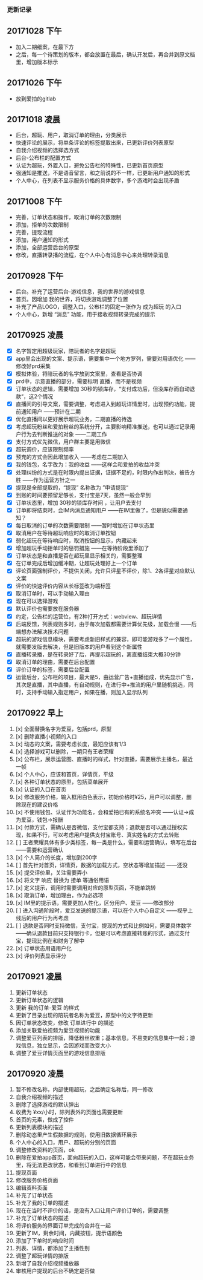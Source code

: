 ### 更新记录


20171028	下午
---
* 加入二期细案，在最下方
* 之后，每一个待策划的版本，都会放置在最后，确认开发后，再合并到原文档里，增加版本标示

20171026	下午
---
* 放到爱拍的gitlab

20171018 凌晨
---
* 后台，超玩、用户，取消订单的理由，分类展示
* 快速评论的展示，将单条评论的标签提取出来，已更新评价列表原型
* 自我介绍视频的选择选方式
* 后台-公布栏的配置方式
* 认证为超玩，外置入口，避免公告栏的特殊性，已更新首页原型
* 强通知是推送，不是语音留言，和之前说的不一样，已更新用户通知的形式
* 个人中心，在列表不显示服务价格的具体数字，多个游戏时会出现矛盾

20171008 下午
---
* 完善，订单状态和操作，取消订单的次数限制
* 添加，拒单的次数限制
* 完善，提现流程
* 添加，用户通知的形式
* 添加，全部运营后台的原型
* 修改，直播转录播的流程，在个人中心有消息中心来处理转录消息

20170928 下午
---
* 后台。补充了运营后台-游戏信息，我的世界的游戏信息
* 首页。因增加 我的世界，将切换游戏调整了位置
* 补充了产品LOGO，调整入口，公布栏的固定一张作为 成为超玩 的入口
* 个人中心，新增 “消息” 功能，用于接收视频转录完成的提示

20170925 凌晨
---
* [x] 名字暂定用超级玩家，陪玩者的名字是超玩
* [x] app里会出现的文案、提示语，需要集中一个地方罗列，需要对用语优化  ——修改好prd采集
* [x] 模拟体验，将陪玩者的名字放到文案里，查看是否协调
* [x] prd中，示意直播的部分，需要标明 直播，而不是视频
* [x] 订单状态的逻辑，需要增加 30秒的锁库存，“支付成功后，但没库存而自动退款“，这2个情况
* [x] 直播间的引导文案，需要调整，考虑进入到超玩详情里时，出现预约功能，提前通知用户  ——预计在二期
* [x] 优化直播间以更好展示超玩业务，二期直播的待选
* [x] 考虑超玩粉丝和爱拍粉丝的系统分开，主要影响精准推送，也可以通过记录用户行为去判断推送的对象  ——二期工作
* [x] 支付方式优先微信，用户群主要是用微信
* [x] 超玩调价，应该限制频率
* [x] 预充的方式会因此增加收入  ——考虑在二期加入
* [x] 我的钱包，名字改为：我的收益  ——这样会和爱拍的收益冲突
* [x] 处理纠纷的方式是在时限内提出证据，证据不足的，时限内作出判决，被告方胜  ——作为运营方针之一
* [x] 提现是全部提取的，“提现” 名称改为 ”申请提现“
* [x] 到账的时间要预留足够长，支付宝是7天，虽然一般会早到
* [x] 订单状态里，增加 30秒的锁库存时间 ，让用户去支付
* [x] 订单即将结束时，会IM内消息通知用户  ——在IM里做了，但是貌似需要通知？
* [x] 每日取消的订单的次数需要限制  ——暂时增加在订单状态里
* [x] 取消用户在等待超玩响应时的取消订单按钮
* [x] 弱化超玩在等待响应时，取消按钮的显示，内藏起来
* [x] 增加超玩手动拒单时的惩罚措施  ——在等待阶段里添加了
* [x] 订单状态是和直播是否在超玩里显示相关的，需要整理
* [x] 在订单完成后增加缓冲期，让超玩处理好上一个订单
* [x] 评论页面强制评价，不提供关闭，允许只评星不评价，除1、2各评星对应默认文案
* [x] 评价的快速评价内容从长标签改为端标签
* [x] 取消订单时，可以手动输入理由
* [x] 现在可以选择游戏
* [x] 默认评价也需要放在服务器
* [x] 约定，公告栏的运营位，有2种打开方式：webview、超玩详情
* [x] 后端反馈，列表规则多时，由于每次加载都需要计算优先级，加载会慢  ——后端想办法解决技术问题
* [x] 超玩的游戏信息模块，需要考虑新旧样式的兼容，即可能游戏多了一个属性，就需要发版去解决，但是旧版本的用户看到这个新属性
* [x] 直播转录播，是在转录好了后，再提示超玩的，离直播结束大概30分钟
* [x] 取消订单的理由，需要在后台配置
* [x] 评价订单的标签，需要后台配置
* [x] 运营后台，公布栏的项目，最大是5，由运营广告+直播组成，优先显示广告，其次是直播，其中直播，有自动规则，在进行中+推流的用户里随机挑选，同时，支持手动输入指定用户，如果在播，则加入显示队列

20170922 早上
---
1. [x] 全面替换名字为爱豆，包括prd，原型
2. [x] 删除直播小视频的入口
3. [x] 动态的文案，需要考虑长度，最短应该有1/3
4. [x] 选择游戏可以删除，一期只有王者荣耀
5. [x] 公布栏，展示运营图、直播时的样式，针对直播，需要展示主播名，最近一帧
6. [x] 个人中心，应该和首页，详情页，平级
7. [x] 各种订单状态的原型，包括菜单展开
8. [x] 认证的入口在首页
9. [x] 修改服务价格，输入框用白色表示，初始价格时¥25，用户可以调整，删除现在的建议价格
10. [x] 不使用钱包、认证作为功能名，会和爱拍已有的系统名冲突  ——认证->成为爱豆，钱包->报酬
11. [x] 付款方式，需确认是否微信，支付宝都支持；退款是否可以通过授权实现，如果不行，可以考虑用户提供支付宝账号、真实姓名的方式去转账
12. [ ] 王者荣耀具体有多少类标签，每一类是什么，需要和运营确认，填写在后台  ——需要和运营确认
13. [x] 个人简介的长度，增加到200字
14. [ ] 首先针对首页，详情页，数据的加载方式，空状态等增加描述  ——还没
15. [x] 提交评价里，关注需要弄小
16. [x] 将文字 响应 替换为 接单 等通俗用语
17. [x] 定义提示，调用时需要调用对应的原型页面，不能单跳转
18. [x] 取消订单，增加理由，作为必选项
19. [x] IM里的提示语，需要更加人性化，区分用户、爱豆  ——修改部分
20. [ ] 进入沟通阶段时，爱豆发送的提示语，可以在个人中心自定义  ——视乎上线后的用户行为再考虑
21. [ ] 退款是否同时支持微信，支付宝，提现的方式和比例如何，需要具体数字  ——确认退款目前只支持银行卡，但是可以考虑直接转账的形式，通过支付宝，提现比例在和财务了解中
22. [x] 订单状态用语用户化
23. [x] 评价列表显示评分

20170921 凌晨
---
1. 更新订单状态
2. 更新订单状态的逻辑
3. 更新 我的订单-爱豆 的样式
4. 更新了目录出现的陪玩者名称为爱豆，原型中的文字待更新
5. 因订单状态改变，修改 订单进行中 的描述
6. 添加关联爱拍视频为爱豆视频的功能
7. 调整爱豆列表的排版，降低粉丝权重；基本信息，不易变的信息集中一起；游戏信息，独立显示，会因游戏而改变大小
8. 调整了爱豆详情页面里的游戏信息排版

20170920 凌晨
---
1. 暂不修改名称，内部使用超玩，之后确定名称后，同一修改
2. 自我介绍视频的描述
3. 删除了选择游戏的默认弹出
4. 收费为 ¥xx/小时，除列表外的页面也需要更新
5. 首页的元素，做成了控件
6. 更新列表模块的描述
7. 删除动态里产生假数据的规则，使用旧数据循环展示
8. 个人中心的入口，用户、超玩的分别的页面
9. 调整修改资料的页面，ok
10. 删除在爱拍app首页，面向超玩的入口，这样可能会带来问题，不在超玩业务里，将无法更改状态，和看到订单进行中的信息
11. 提现页面
12. 修改服务价格页面
13. 编辑资料页面
14. 补充了订单状态
15. 补充了我的订单的描述
16. 现在在当时不评价的话，是没有入口让用户评价订单的，需要调整
17. 补充了订单状态的描述
18. 将评价服务的界面订单完成的合并在一起
19. 更新了IM，剩余时间，内藏按钮，提示语颜色
20. 添加了下单时的响应时间
21. 列表、详情，都添加了主播性别
22. 调整了超玩详情的排版
23. 新增了自我介绍视频播放器
24. 审核用户提现的后台不确定是否做

